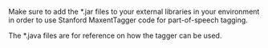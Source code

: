 Make sure to add the *.jar files to your external libraries in your environment in order to use Stanford MaxentTagger code for part-of-speech tagging. 

The *.java files are for reference on how the tagger can be used.
